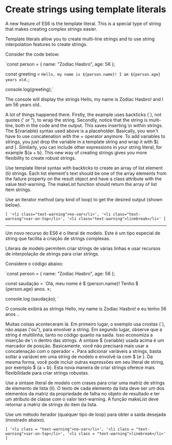 # Create strings using template literals

A new feature of ES6 is the template literal. This is a special type of string that makes creating complex strings easier.

Template literals allow you to create multi-line strings and to use string interpolation features to create strings.

Consider the code below:

`const person = {
  name: "Zodiac Hasbro",
  age: 56
};

const greeting = `Hello, my name is ${person.name}!
I am ${person.age} years old.`;

console.log(greeting);`

The console will display the strings Hello, my name is Zodiac Hasbro! and I am 56 years old..

A lot of things happened there. Firstly, the example uses backticks (`), not quotes (' or "), to wrap the string. Secondly, notice that the string is multi-line, both in the code and the output. This saves inserting \n within strings. The ${variable} syntax used above is a placeholder. Basically, you won't have to use concatenation with the + operator anymore. To add variables to strings, you just drop the variable in a template string and wrap it with ${ and }. Similarly, you can include other expressions in your string literal, for example ${a + b}. This new way of creating strings gives you more flexibility to create robust strings.

Use template literal syntax with backticks to create an array of list element (li) strings. Each list element's text should be one of the array elements from the failure property on the result object and have a class attribute with the value text-warning. The makeList function should return the array of list item strings.

Use an iterator method (any kind of loop) to get the desired output (shown below).

`[
  '<li class="text-warning">no-var</li>',
  '<li class="text-warning">var-on-top</li>',
  '<li class="text-warning">linebreak</li>'
]`

---

Um novo recurso do ES6 é o literal de modelo. Este é um tipo especial de string que facilita a criação de strings complexas.

Literais de modelo permitem criar strings de várias linhas e usar recursos de interpolação de strings para criar strings.

Considere o código abaixo:

`const person = {
  name: "Zodiac Hasbro",
  age: 56
};

const saudação = `Olá, meu nome é $ {person.name}!
Tenho $ {person.age} anos. »;

console.log (saudação); `

O console exibirá as strings Hello, my name is Zodiac Hasbro! e eu tenho 56 anos ..

Muitas coisas aconteceram lá. Em primeiro lugar, o exemplo usa crostas (`), não aspas ('ou"), para envolver a string. Em segundo lugar, observe que a string é multilinha, tanto no código quanto na saída. Isso economiza a inserção de \ n dentro das strings. A sintaxe $ {variable} usada acima é um marcador de posição. Basicamente, você não precisará mais usar a concatenação com o operador +. Para adicionar variáveis ​​a strings, basta soltar a variável em uma string de modelo e envolvê-la com $ {e }. Da mesma forma, você pode incluir outras expressões em seu literal de string, por exemplo $ {a + b}. Esta nova maneira de criar strings oferece mais flexibilidade para criar strings robustas.

Use a sintaxe literal de modelo com crases para criar uma matriz de strings de elemento de lista (li). O texto de cada elemento da lista deve ser um dos elementos da matriz da propriedade de falha no objeto de resultado e ter um atributo de classe com o valor text-warning. A função makeList deve retornar a matriz de strings do item da lista.

Use um método iterador (qualquer tipo de loop) para obter a saída desejada (mostrado abaixo).

`[
  '<li class = "text-warning">no-var</li>',
  '<li class = "text-warning">var-on-top</li>',
  '<li class = "text-warning">linebreak</li>'
] `